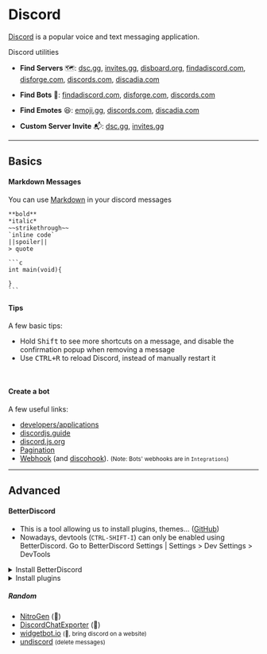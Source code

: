 # Discord

<div class="row row-cols-md-2"><div>

[Discord](https://discord.com/) is a popular voice and text messaging application.
</div><div>

Discord utilities

* **Find Servers** 🗺️: [dsc.gg](https://dsc.gg/), [invites.gg](https://invites.gg/), [disboard.org](https://disboard.org/), [findadiscord.com](https://findadiscord.com/), [disforge.com](https://disforge.com/), [discords.com](https://discords.com/), [discadia.com](https://discadia.com/)

* **Find Bots** 🤖: [findadiscord.com](https://findadiscord.com/), [disforge.com](https://disforge.com/), [discords.com](https://discords.com/)

* **Find Emotes** 😆: [emoji.gg](https://emoji.gg/), [discords.com](https://discords.com/), [discadia.com](https://discadia.com/)

* **Custom Server Invite** 📬: [dsc.gg](https://dsc.gg/), [invites.gg](https://invites.gg/)
</div></div>

<hr class="sep-both">

## Basics

<div class="row row-cols-md-2"><div>

#### Markdown Messages

You can use [Markdown](/programming-languages/others/documents/markdown/index.md) in your discord messages

<pre class="language-md">
<code class="language-md"
>**bold**
*italic*
~~strikethrough~~
`inline code`
||spoiler||
> quote

```c
int main(void){

}
```</code>
</pre>
</div><div>

#### Tips

A few basic tips:

* Hold <kbd>Shift</kbd> to see more shortcuts on a message, and disable the confirmation popup when removing a message
* Use <kbd>CTRL+R</kbd> to reload Discord, instead of manually restart it

<br>

#### Create a bot

A few useful links:

* [developers/applications](https://discord.com/developers/applications/me)
* [discordjs.guide](https://discordjs.guide/)
* [discord.js.org](https://discord.js.org/#/docs/discord.js/main/general/welcome)
* [Pagination](https://github.com/gazmull/discord-paginationembed#readme)
* [Webhook](https://birdie0.github.io/discord-webhooks-guide/index.html) (and [discohook](https://discohook.org)). <small>(Note: Bots' webhooks are in `Integrations`)</small>
</div></div>

<hr class="sep-both">

## Advanced

<div class="row row-cols-md-2"><div>

#### BetterDiscord

* This is a tool allowing us to install plugins, themes... ([GitHub](https://github.com/BetterDiscord/BetterDiscord/releases))
* Nowadays, devtools (`CTRL-SHIFT-I`) can only be enabled using BetterDiscord. Go to BetterDiscord Settings | Settings > Dev Settings > DevTools

<details class="details-n">
<summary>Install BetterDiscord</summary>

* [Download the installer](https://github.com/BetterDiscord/Installer/releases)
* Install and restart discord
* In Settings, you got Better Discord Settings
</details>

<details class="details-n">
<summary>Install plugins</summary>

* Settings > plugin > open the plugin folder <small>(`C:\Users\USERNAME\AppData\Roaming\BetterDiscord\plugins`)</small>
* [plugins can be found here](https://betterdiscord.app/plugins)
* Copy and paste a plugin inside the folder
* Go back to discord and don't forget to enable the plugin
* If you have a problem updating a plugin, backup its data and reinstall it.
</details>
</div><div>

##### Random

* [NitroGen](https://github.com/logicguy1/Discord-Nitro-Generator-and-Checker) (👻)
* [DiscordChatExporter](https://github.com/Tyrrrz/DiscordChatExporter) (👻)
* [widgetbot.io](https://widgetbot.io/) <small>(👻, bring discord on a website)</small>
* [undiscord](https://github.com/victornpb/undiscord) <small>(delete messages)</small>
</div></div>